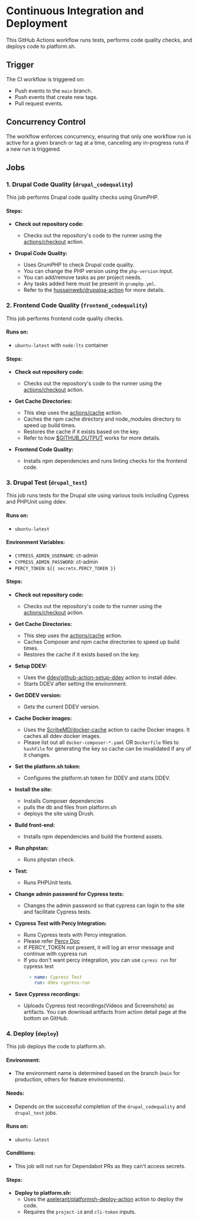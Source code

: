 # Continuous Integration and Deployment

This GitHub Actions workflow runs tests, performs code quality checks, and deploys code to platform.sh.

## Trigger

The CI workflow is triggered on:
- Push events to the `main` branch.
- Push events that create new tags.
- Pull request events.

## Concurrency Control

The workflow enforces concurrency, ensuring that only one workflow run is active for a given branch or tag at a time, canceling any in-progress runs if a new run is triggered.

## Jobs

### 1. Drupal Code Quality (`drupal_codequality`)

This job performs Drupal code quality checks using GrumPHP.

#### Steps:

- **Check out repository code:**
  - Checks out the repository's code to the runner using the [actions/checkout](https://github.com/actions/checkout) action.

- **Drupal Code Quality:**
  - Uses GrumPHP to check Drupal code quality.
  - You can change the PHP version using the `php-version` input.
  - You can add/remove tasks as per project needs.
  - Any tasks added here must be present in `grumphp.yml`.
  - Refer to the [hussainweb/drupalqa-action](https://github.com/hussainweb/drupalqa-action) for more details.

### 2. Frontend Code Quality (`frontend_codequality`)

This job performs frontend code quality checks.

#### Runs on:

- `ubuntu-latest` with `node:lts` container

#### Steps:

- **Check out repository code:**
  - Checks out the repository's code to the runner using the [actions/checkout](https://github.com/actions/checkout) action.

- **Get Cache Directories:**
  - This step uses the [actions/cache](https://github.com/actions/cache) action.
  - Caches the npm cache directory and node_modules directory to speed up build times.
  - Restores the cache if it exists based on the key.
  - Refer to how [$GITHUB_OUTPUT](https://docs.github.com/en/actions/using-jobs/defining-outputs-for-jobs) works for more details.

- **Frontend Code Quality:**
  - Installs npm dependencies and runs linting checks for the frontend code.

### 3. Drupal Test (`drupal_test`)

This job runs tests for the Drupal site using various tools including Cypress and PHPUnit using ddev.

#### Runs on:

- `ubuntu-latest`

#### Environment Variables:

- `CYPRESS_ADMIN_USERNAME`: ct-admin
- `CYPRESS_ADMIN_PASSWORD`: ct-admin
- `PERCY_TOKEN`: `${{ secrets.PERCY_TOKEN }}`

#### Steps:

- **Check out repository code:**
  - Checks out the repository's code to the runner using the [actions/checkout](https://github.com/actions/checkout) action.

- **Get Cache Directories:**
  - This step uses the [actions/cache](https://github.com/actions/cache) action.
  - Caches Composer and npm cache directories to speed up build times.
  - Restores the cache if it exists based on the key.

- **Setup DDEV:**
  - Uses the [ddev/github-action-setup-ddev](https://github.com/ddev/github-action-setup-ddev) action to install ddev.
  - Starts DDEV after setting the environment.

- **Get DDEV version:**
  - Gets the current DDEV version.

- **Cache Docker images:**
  - Uses the [ScribeMD/docker-cache](https://github.com/ScribeMD/docker-cache) action to cache Docker images. It caches all ddev docker images.
  - Please list out all `docker-composer-*.yaml` OR `Dockerfile` files to `hashFile` for generating the key so cache can be invalidated if any of it changes.

- **Set the platform.sh token:**
  - Configures the platform.sh token for DDEV and starts DDEV.

- **Install the site:**
  - Installs Composer dependencies
  - pulls the db and files from platform.sh
  - deploys the site using Drush.

- **Build front-end:**
  - Installs npm dependencies and build the frontend assets.

- **Run phpstan:**
  - Runs phpstan check.

- **Test:**
  - Runs PHPUnit tests.

- **Change admin password for Cypress tests:**
  - Changes the admin password so that cypress can login to the site and facilitate Cypress tests.

- **Cypress Test with Percy Integration:**
  - Runs Cypress tests with Percy integration.
  - Please refer [Percy Doc](https://www.browserstack.com/docs/percy/overview/basics)
  - If PERCY_TOKEN not present, it will log an error message and continue with cypress run
  - If you don't want percy integration, you can use `cyress run` for cypress test
    ```yaml
      - name: Cypress Test
        run: ddev cypress-run
    ```


- **Save Cypress recordings:**
  - Uploads Cypress test recordings(Videos and Screenshots) as artifacts. You can download artifacts from action detail page at the bottom on GitHub.

### 4. Deploy (`deploy`)

This job deploys the code to platform.sh.

#### Environment:

- The environment name is determined based on the branch (`main` for production, others for feature environments).

#### Needs:

- Depends on the successful completion of the `drupal_codequality` and `drupal_test` jobs.

#### Runs on:

- `ubuntu-latest`

#### Conditions:

- This job will not run for Dependabot PRs as they can't access secrets.

#### Steps:

- **Deploy to platform.sh:**
  - Uses the [axelerant/platformsh-deploy-action](https://github.com/axelerant/platformsh-deploy-action) action to deploy the code.
  - Requires the `project-id` and `cli-token` inputs.
